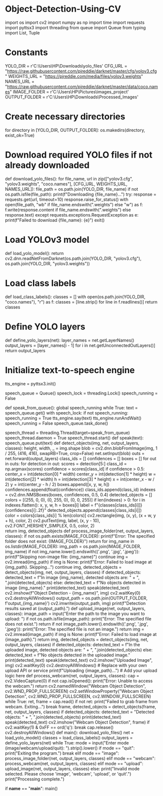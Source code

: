 # Object-Detection-Using-CV
import os
import cv2
import numpy as np
import time
import requests
import pyttsx3
import threading
from queue import Queue
from typing import List, Tuple
# Constants
YOLO_DIR = r'C:\Users\HP\Downloads\yolo_files'
CFG_URL = "https://raw.githubusercontent.com/pjreddie/darknet/master/cfg/yolov3.cfg"
WEIGHTS_URL = "https://pjreddie.com/media/files/yolov3.weights"
NAMES_URL = "https://raw.githubusercontent.com/pjreddie/darknet/master/data/coco.names"
IMAGE_FOLDER = r'C:\Users\HP\Pictures\images_project'
OUTPUT_FOLDER = r'C:\Users\HP\Downloads\Processed_Images'

# Create necessary directories
for directory in [YOLO_DIR, OUTPUT_FOLDER]:
    os.makedirs(directory, exist_ok=True)

# Download required YOLO files if not already downloaded
def download_yolo_files():
    for file_name, url in zip(["yolov3.cfg", "yolov3.weights", "coco.names"], [CFG_URL, WEIGHTS_URL, NAMES_URL]):
        file_path = os.path.join(YOLO_DIR, file_name)
        if not os.path.isfile(file_path):
            print(f"Downloading {file_name}...")
            try:
                response = requests.get(url, timeout=10)
                response.raise_for_status()
                with open(file_path, "wb" if file_name.endswith(".weights") else "w") as f:
                    f.write(response.content if file_name.endswith(".weights") else response.text)
            except requests.exceptions.RequestException as e:
                print(f"Failed to download {file_name}: {e}")
                exit()
# Load YOLOv3 model
def load_yolo_model():
    return cv2.dnn.readNetFromDarknet(os.path.join(YOLO_DIR, "yolov3.cfg"), os.path.join(YOLO_DIR, "yolov3.weights"))

# Load class labels
def load_class_labels():
    classes = []
    with open(os.path.join(YOLO_DIR, "coco.names"), "r") as f:
        classes = [line.strip() for line in f.readlines()]
    return classes
# Define YOLO layers
def define_yolo_layers(net):
    layer_names = net.getLayerNames()
    output_layers = [layer_names[i - 1] for i in net.getUnconnectedOutLayers()]
    return output_layers
# Initialize text-to-speech engine
tts_engine = pyttsx3.init()

speech_queue = Queue()
speech_lock = threading.Lock()
speech_running = False

def speak_from_queue():
    global speech_running
    while True:
        text = speech_queue.get()
        with speech_lock:
            if not speech_running:
                speech_running = True
                tts_engine.say(text)
                tts_engine.runAndWait()
                speech_running = False
        speech_queue.task_done()

speech_thread = threading.Thread(target=speak_from_queue)
speech_thread.daemon = True
speech_thread.start()
def speak(text):
    speech_queue.put(text)
def detect_objects(img, net, output_layers, classes):
    height, width, _ = img.shape
    blob = cv2.dnn.blobFromImage(img, 1 / 255, (416, 416), swapRB=True, crop=False)
    net.setInput(blob)
    outs = net.forward(output_layers)
    class_ids = []
    confidences = []
    boxes = []
    for out in outs:
        for detection in out:
            scores = detection[5:]
            class_id = np.argmax(scores)
            confidence = scores[class_id]
            if confidence > 0.5:
                center_x = int(detection[0] * width)
                center_y = int(detection[1] * height)
                w = int(detection[2] * width)
                h = int(detection[3] * height)
                x = int(center_x - w / 2)
                y = int(center_y - h / 2)
                boxes.append([x, y, w, h])
                confidences.append(float(confidence))
                class_ids.append(class_id)
    indexes = cv2.dnn.NMSBoxes(boxes, confidences, 0.5, 0.4)
    detected_objects = []  
    colors = [(255, 0, 0), (0, 255, 0), (0, 0, 255)] 
    if len(indexes) > 0:
        for i in indexes.flatten():
            x, y, w, h = boxes[i]
            label = f"{classes[class_ids[i]]} {confidences[i]:.2f}"
            detected_objects.append(classes[class_ids[i]])  
            color = colors[class_ids[i] % len(colors)]
            cv2.rectangle(img, (x, y), (x + w, y + h), color, 2)
            cv2.putText(img, label, (x, y - 10), cv2.FONT_HERSHEY_SIMPLEX, 0.5, color, 2)   
    return img, detected_objects
def process_image_folder(net, output_layers, classes):
    if not os.path.exists(IMAGE_FOLDER):
        print(f"Error: The specified folder does not exist: {IMAGE_FOLDER}")
        return
    for img_name in os.listdir(IMAGE_FOLDER):
        img_path = os.path.join(IMAGE_FOLDER, img_name)
        if not img_name.lower().endswith(('.png', '.jpg', '.jpeg')):
            print(f"Skipping non-image file: {img_name}")
            continue
        img = cv2.imread(img_path)
        if img is None:
            print(f"Error: Failed to load image at {img_path}. Skipping...")
            continue
        img, detected_objects = detect_objects(img, net, output_layers, classes)
        if detected_objects:
            detected_text = f"In image {img_name}, detected objects are: " + ", ".join(detected_objects)
        else:
            detected_text = f"No objects detected in image {img_name}."
        print(detected_text)
        speak(detected_text)
        cv2.imshow(f"Object Detection - {img_name}", img)
        cv2.waitKey(0)
        cv2.destroyAllWindows()
        output_path = os.path.join(OUTPUT_FOLDER, f'output_{img_name}')
        cv2.imwrite(output_path, img)
        print(f"Detection results saved at {output_path}.")
def upload_image(net, output_layers, classes):
    image_path = input("Enter the path to the image you want to upload: ")
    if not os.path.isfile(image_path):
        print("Error: The specified file does not exist.")
        return
    if not image_path.lower().endswith(('.png', '.jpg', '.jpeg')):
        print("Error: The specified file is not an image.")
        return
    img = cv2.imread(image_path)
    if img is None:
        print(f"Error: Failed to load image at {image_path}.")
        return
    img, detected_objects = detect_objects(img, net, output_layers, classes)
    if detected_objects:
        detected_text = f"In the uploaded image, detected objects are: " + ", ".join(detected_objects)
    else:
        detected_text = f"No objects detected in the uploaded image."
    print(detected_text)
    speak(detected_text)
    cv2.imshow("Uploaded Image", img)
    cv2.waitKey(0)
    cv2.destroyAllWindows()
    # Replace with your own upload API or service
    print(f"Uploading {image_path}...")
    # Add your upload logic here
def process_webcam(net, output_layers, classes):
    cap = cv2.VideoCapture(0) 
    if not cap.isOpened():
        print("Error: Unable to access the webcam.")
        return
    cv2.namedWindow("Webcam Object Detection", cv2.WND_PROP_FULLSCREEN)
    cv2.setWindowProperty("Webcam Object Detection", cv2.WND_PROP_FULLSCREEN, cv2.WINDOW_FULLSCREEN)
    while True:
        ret, frame = cap.read()
        if not ret:
            print("Failed to grab frame from webcam. Exiting...")
            break
        frame, detected_objects = detect_objects(frame, net, output_layers, classes)
        if detected_objects:
            detected_text = "Detected objects: " + ", ".join(detected_objects)
            print(detected_text)
            speak(detected_text)
        cv2.imshow("Webcam Object Detection", frame)
        if cv2.waitKey(1) & 0xFF == ord('q'):
            break
    cap.release()
    cv2.destroyAllWindows()
def main():
    download_yolo_files()
    net = load_yolo_model()
    classes = load_class_labels()
    output_layers = define_yolo_layers(net)
    while True:
        mode = input("Enter mode (image/webcam/upload/quit): ").strip().lower()
        if mode == "quit":
            print("Exiting the program.")
            break
        elif mode == "image":
            process_image_folder(net, output_layers, classes)
        elif mode == "webcam":
            process_webcam(net, output_layers, classes)
        elif mode == "upload":
            upload_image(net, output_layers, classes)
        else:
            print("Invalid mode selected. Please choose 'image', 'webcam', 'upload', or 'quit'.")
    print("Processing complete.")

if __name__ == "__main__":
    main()

